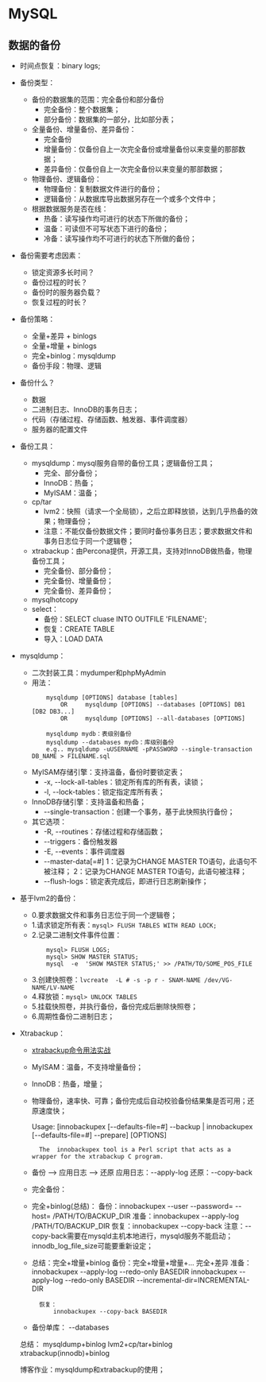 # MySQL

## 数据的备份

- 时间点恢复：binary logs; 
        
- 备份类型：
    - 备份的数据集的范围：完全备份和部分备份
        - 完全备份：整个数据集；
        - 部分备份：数据集的一部分，比如部分表；
    - 全量备份、增量备份、差异备份：
        - 完全备份
        - 增量备份：仅备份自上一次完全备份或增量备份以来变量的那部数据；
        - 差异备份：仅备份自上一次完全备份以来变量的那部数据；
    - 物理备份、逻辑备份：
        - 物理备份：复制数据文件进行的备份；
        - 逻辑备份：从数据库导出数据另存在一个或多个文件中；
    - 根据数据服务是否在线：
        - 热备：读写操作均可进行的状态下所做的备份；
        - 温备：可读但不可写状态下进行的备份；
        - 冷备：读写操作均不可进行的状态下所做的备份；

- 备份需要考虑因素：
    - 锁定资源多长时间？
    - 备份过程的时长？
    - 备份时的服务器负载？
    - 恢复过程的时长？

- 备份策略：
    - 全量+差异 + binlogs
    - 全量+增量 + binlogs
    - 完全+binlog：mysqldump
    - 备份手段：物理、逻辑
            
- 备份什么？
    - 数据
    - 二进制日志、InnoDB的事务日志；
    - 代码（存储过程、存储函数、触发器、事件调度器）
    - 服务器的配置文件

- 备份工具：
    - mysqldump：mysql服务自带的备份工具；逻辑备份工具；
        - 完全、部分备份；
        - InnoDB：热备；
        - MyISAM：温备；
    - cp/tar
        - lvm2：快照（请求一个全局锁），之后立即释放锁，达到几乎热备的效果；物理备份；
        - 注意：不能仅备份数据文件；要同时备份事务日志；要求数据文件和事务日志位于同一个逻辑卷；
    - xtrabackup：由Percona提供，开源工具，支持对InnoDB做热备，物理备份工具；
        - 完全备份、部分备份；
        - 完全备份、增量备份；
        - 完全备份、差异备份；
    - mysqlhotcopy
    - select：
        - 备份：SELECT cluase INTO OUTFILE 'FILENAME';
        - 恢复：CREATE TABLE
        - 导入：LOAD DATA

- mysqldump：
    - 二次封装工具：mydumper和phpMyAdmin
    - 用法：
        ```
            mysqldump [OPTIONS] database [tables]
                OR     mysqldump [OPTIONS] --databases [OPTIONS] DB1 [DB2 DB3...]
                OR     mysqldump [OPTIONS] --all-databases [OPTIONS]

            mysqldump mydb：表级别备份
            mysqldump --databases mydb：库级别备份
            e.g.. mysqldump -uUSERNAME -pPASSWORD --single-transaction DB_NAME > FILENAME.sql
        ```
    - MyISAM存储引擎：支持温备，备份时要锁定表；
        - -x, --lock-all-tables：锁定所有库的所有表，读锁；
        - -l, --lock-tables：锁定指定库所有表；
    - InnoDB存储引擎：支持温备和热备；
        - --single-transaction：创建一个事务，基于此快照执行备份；
    - 其它选项：
        - -R, --routines：存储过程和存储函数；
        - --triggers：备份触发器
        - -E, --events：事件调度器
        - --master-data[=#]
            1：记录为CHANGE MASTER TO语句，此语句不被注释；
            2：记录为CHANGE MASTER TO语句，此语句被注释；
        - --flush-logs：锁定表完成后，即进行日志刷新操作；

- 基于lvm2的备份：
    - 0.要求数据文件和事务日志位于同一个逻辑卷；
    - 1.请求锁定所有表：`mysql> FLUSH TABLES WITH READ LOCK;`
    - 2.记录二进制文件事件位置：
        ```
            mysql> FLUSH LOGS;
            mysql> SHOW MASTER STATUS;
            mysql  -e  'SHOW MASTER STATUS;' >> /PATH/TO/SOME_POS_FILE
        ```
    - 3.创建快照卷：`lvcreate  -L # -s -p r - SNAM-NAME /dev/VG-NAME/LV-NAME `
    - 4.释放锁：`mysql> UNLOCK TABLES`
    - 5.挂载快照卷，并执行备份，备份完成后删除快照卷；
    - 6.周期性备份二进制日志； 

- Xtrabackup：
    - [xtrabackup命令用法实战](https://blog.csdn.net/wfs1994/article/details/80399408 "xtrabackup命令用法实战")
    - MyISAM：温备，不支持增量备份；
    - InnoDB：热备，增量；
    - 物理备份，速率快、可靠；备份完成后自动校验备份结果集是否可用；还原速度快； 
        
        Usage: [innobackupex [--defaults-file=#] --backup | innobackupex [--defaults-file=#] --prepare] [OPTIONS]
        
            The  innobackupex tool is a Perl script that acts as a wrapper for the xtrabackup C program.
     - 备份 --> 应用日志 --> 还原
            应用日志：--apply-log 
            还原：--copy-back
            
    - 完全备份：
            
        
    - 完全+binlog(总结)：
            备份：innobackupex  --user  --password=  --host=  /PATH/TO/BACKUP_DIR 
            准备：innobackupex --apply-log  /PATH/TO/BACKUP_DIR 
            恢复：innobackupex --copy-back 
                注意：--copy-back需要在mysqld主机本地进行，mysqld服务不能启动；
                    innodb_log_file_size可能要重新设定；
                    
    - 总结：完全+增量+binlog 
            备份：完全+增量+增量+...
                       完全+差异
            准备：
                innobackupex --apply-log --redo-only BASEDIR 
                innobackupex --apply-log --redo-only BASEDIR  --incremental-dir=INCREMENTAL-DIR
                
            恢复：
                innobackupex --copy-back BASEDIR
                
     - 备份单库：
            --databases 
                


    总结：
        mysqldump+binlog
        lvm2+cp/tar+binlog
        xtrabackup(innodb)+binlog 

    博客作业：mysqldump和xtrabackup的使用；
